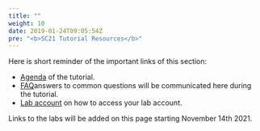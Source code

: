 ```yaml
---
title: ""
weight: 10
date: 2019-01-24T09:05:54Z
pre: "<b>SC21 Tutorial Resources</b>"
---
```


Here is short reminder of the important links of this section:

- [Agenda](</01-hpc-overview/00-agenda.html>) of the tutorial.
- [FAQ](</01-hpc-overview/01-updates.html>)answers to common questions will be communicated here during the tutorial.
- [Lab account](</01-hpc-overview/03-access-aws.md>) on how to access your lab account.

Links to the labs will be added on this page starting November 14th 2021.
